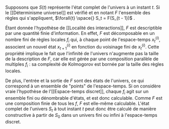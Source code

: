 Supposons que $S(t)$ représente l'état complet de l'univers à un instant $t$. Si le [[Déterminisme universel]] est vérifié et en notant $F$ l'ensemble des règles qui s'appliquent, $\forall{t} \space{} S_t = F(S_{t - 1})$ .

Étant donnée l'hypothèse de [[Localité des interactions]], $F$ est descriptible par une quantité finie d'information. En effet, $F$ est décomposable en un nombre fini de règles locales $f_i$ qui, à chaque point de l'espace-temps $x_t^{(i)}$, associent un nouvel état $x_{t+1}^{(i)}$ en fonction du voisinage fini de $x_{t}^{(i)}$. Cette propriété implique le fait que l'infinité de l'univers n'augmente pas la taille de la description de $F$, car elle est gérée par une composition parallèle de multiples $f_i$ : sa complexité de Kolmogorov est bornée par la taille des règles locales.

De plus, l'entrée et la sortie de $F$ sont des états de l'univers, ce qui correspond à un ensemble de "points" de l'espace-temps. Si on considère vraie l'hypothèse de l'[[Espace-temps discret]], chaque $f_i$ agit sur un ensemble fini ou dénombrable d'états, et est donc calculable. Comme $F$ est une composition finie de tous les $f$, $F$ est elle-même calculable. L'état complet de l'univers $S_t$ à tout instant $t$ peut donc être calculé de manière constructive à partir de $S_0$ dans un univers fini ou infini à l'espace-temps discret.